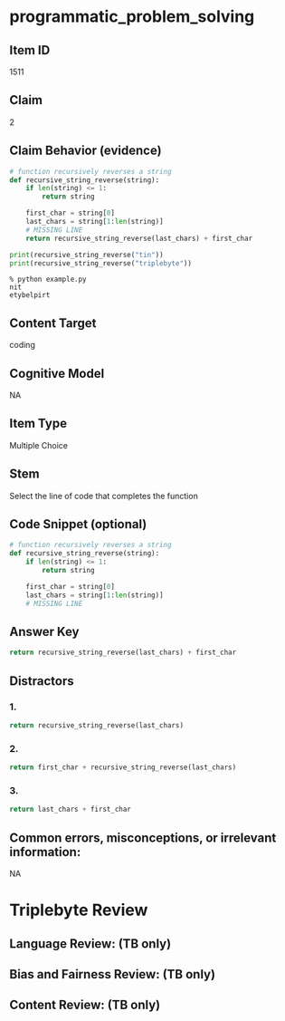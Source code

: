 # programmatic_problem_solving

## Item ID
1511

## Claim
2

## Claim Behavior (evidence)
```python
# function recursively reverses a string
def recursive_string_reverse(string):
    if len(string) <= 1:
        return string

    first_char = string[0]
    last_chars = string[1:len(string)]
    # MISSING LINE
    return recursive_string_reverse(last_chars) + first_char

print(recursive_string_reverse("tin"))
print(recursive_string_reverse("triplebyte"))
```
```
% python example.py
nit
etybelpirt
```

## Content Target
coding

## Cognitive Model
NA

## Item Type
Multiple Choice

## Stem
Select the line of code that completes the function

## Code Snippet (optional)
```python
# function recursively reverses a string
def recursive_string_reverse(string):
    if len(string) <= 1:
        return string

    first_char = string[0]
    last_chars = string[1:len(string)]
    # MISSING LINE
```

## Answer Key
```python
return recursive_string_reverse(last_chars) + first_char
```


## Distractors

### 1.
```python
return recursive_string_reverse(last_chars)
```


### 2.
```python
return first_char + recursive_string_reverse(last_chars)
```


### 3.
```python
return last_chars + first_char
```


## Common errors, misconceptions, or irrelevant information:
NA

# Triplebyte Review


## Language Review: (TB only)


## Bias and Fairness Review: (TB only)


## Content Review: (TB only)

